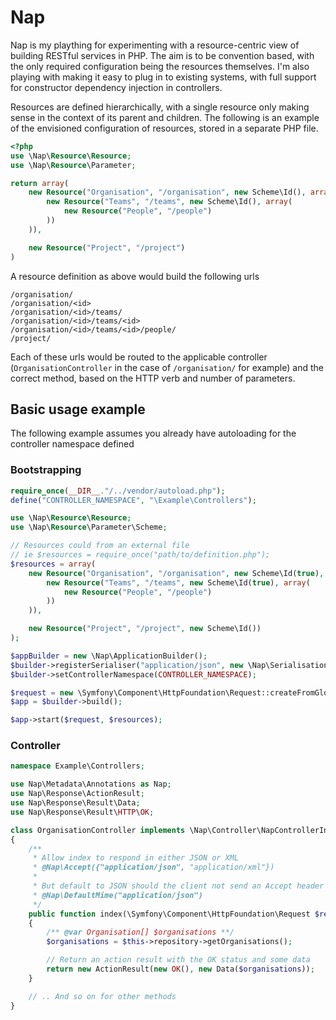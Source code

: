 # Nap
Nap is my plaything for experimenting with a resource-centric view of building RESTful services in PHP. The aim is to be
convention based, with the only required configuration being the resources themselves. I'm also playing with making it easy to plug in to existing systems, with full support for constructor dependency injection in controllers.

Resources are defined hierarchically, with a single resource only making sense in the context of its parent and children.
The following is an example of the envisioned configuration of resources, stored in a separate PHP file.

```php
<?php
use \Nap\Resource\Resource;
use \Nap\Resource\Parameter;

return array(
    new Resource("Organisation", "/organisation", new Scheme\Id(), array(
        new Resource("Teams", "/teams", new Scheme\Id(), array(
            new Resource("People", "/people")
        ))
    )),

    new Resource("Project", "/project")
)
```

A resource definition as above would build the following urls

    /organisation/
    /organisation/<id>
    /organisation/<id>/teams/
    /organisation/<id>/teams/<id>
    /organisation/<id>/teams/<id>/people/
    /project/

Each of these urls would be routed to the applicable controller (`OrganisationController` in the case of `/organisation/` for example)
and the correct method, based on the HTTP verb and number of parameters.

## Basic usage example
The following example assumes you already have autoloading for the controller namespace defined

### Bootstrapping
```php
require_once(__DIR__."/../vendor/autoload.php");
define("CONTROLLER_NAMESPACE", "\Example\Controllers");

use \Nap\Resource\Resource;
use \Nap\Resource\Parameter\Scheme;

// Resources could from an external file
// ie $resources = require_once("path/to/definition.php");
$resources = array(
    new Resource("Organisation", "/organisation", new Scheme\Id(true), array(
        new Resource("Teams", "/teams", new Scheme\Id(true), array(
            new Resource("People", "/people")
        ))
    )),

    new Resource("Project", "/project", new Scheme\Id())
);

$appBuilder = new \Nap\ApplicationBuilder();
$builder->registerSerialiser("application/json", new \Nap\Serialisation\JSON());
$builder->setControllerNamespace(CONTROLLER_NAMESPACE);

$request = new \Symfony\Component\HttpFoundation\Request::createFromGlobals();
$app = $builder->build();

$app->start($request, $resources);
```

### Controller
```php
namespace Example\Controllers;

use Nap\Metadata\Annotations as Nap;
use Nap\Response\ActionResult;
use Nap\Response\Result\Data;
use Nap\Response\Result\HTTP\OK;

class OrganisationController implements \Nap\Controller\NapControllerInterface
{
    /**
     * Allow index to respond in either JSON or XML
     * @Nap\Accept({"application/json", "application/xml"})
     *
     * But default to JSON should the client not send an Accept header
     * @Nap\DefaultMime("application/json")
     */
    public function index(\Symfony\Component\HttpFoundation\Request $request)
    {
        /** @var Organisation[] $organisations **/
        $organisations = $this->repository->getOrganisations();

        // Return an action result with the OK status and some data
        return new ActionResult(new OK(), new Data($organisations));
    }

    // .. And so on for other methods
}
```